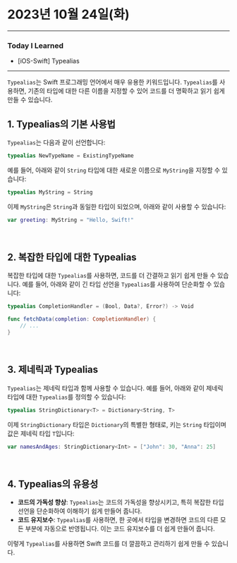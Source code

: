 # 2023년 10월 24일(화)

---

### Today I Learned 

- [iOS-Swift] Typealias 

----

`Typealias`는 Swift 프로그래밍 언어에서 매우 유용한 키워드입니다. `Typealias`를 사용하면, 기존의 타입에 대한 다른 이름을 지정할 수 있어 코드를 더 명확하고 읽기 쉽게 만들 수 있습니다.

## 1. Typealias의 기본 사용법

`Typealias`는 다음과 같이 선언합니다:

```swift
typealias NewTypeName = ExistingTypeName
```

예를 들어, 아래와 같이 `String` 타입에 대한 새로운 이름으로 `MyString`을 지정할 수 있습니다:

```swift
typealias MyString = String
```

이제 `MyString`은 `String`과 동일한 타입이 되었으며, 아래와 같이 사용할 수 있습니다:

```swift
var greeting: MyString = "Hello, Swift!"
```

<br/>

## 2. 복잡한 타입에 대한 Typealias

복잡한 타입에 대한 `Typealias`를 사용하면, 코드를 더 간결하고 읽기 쉽게 만들 수 있습니다. 예를 들어, 아래와 같이 긴 타입 선언을 `Typealias`를 사용하여 단순화할 수 있습니다:

```swift
typealias CompletionHandler = (Bool, Data?, Error?) -> Void

func fetchData(completion: CompletionHandler) {
    // ...
}
```

<br/>

## 3. 제네릭과 Typealias

`Typealias`는 제네릭 타입과 함께 사용할 수 있습니다. 예를 들어, 아래와 같이 제네릭 타입에 대한 `Typealias`를 정의할 수 있습니다:

```swift
typealias StringDictionary<T> = Dictionary<String, T>
```

이제 `StringDictionary` 타입은 `Dictionary`의 특별한 형태로, 키는 `String` 타입이며 값은 제네릭 타입 `T`입니다:

```swift
var namesAndAges: StringDictionary<Int> = ["John": 30, "Anna": 25]
```

<br/>

## 4. Typealias의 유용성

- **코드의 가독성 향상**: `Typealias`는 코드의 가독성을 향상시키고, 특히 복잡한 타입 선언을 단순화하여 이해하기 쉽게 만들어 줍니다.
- **코드 유지보수**: `Typealias`를 사용하면, 한 곳에서 타입을 변경하면 코드의 다른 모든 부분에 자동으로 반영됩니다. 이는 코드 유지보수를 더 쉽게 만들어 줍니다.

이렇게 `Typealias`를 사용하면 Swift 코드를 더 깔끔하고 관리하기 쉽게 만들 수 있습니다.